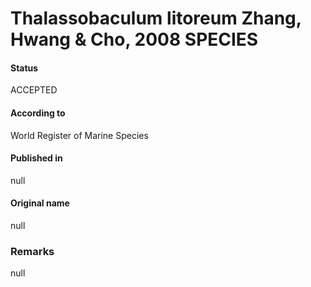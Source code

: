 Thalassobaculum litoreum Zhang, Hwang & Cho, 2008 SPECIES
=======

#### Status
ACCEPTED

#### According to
World Register of Marine Species

#### Published in
null

#### Original name
null

### Remarks
null